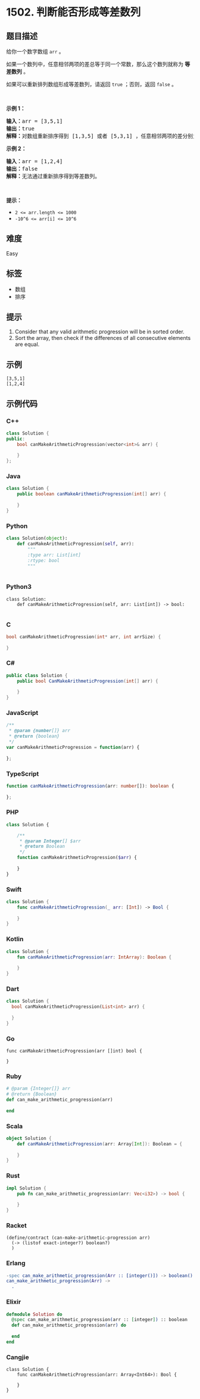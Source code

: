 # 1502. 判断能否形成等差数列

## 题目描述

<p>给你一个数字数组 <code>arr</code> 。</p>

<p>如果一个数列中，任意相邻两项的差总等于同一个常数，那么这个数列就称为 <strong>等差数列</strong> 。</p>

<p>如果可以重新排列数组形成等差数列，请返回 <code>true</code> ；否则，返回 <code>false</code> 。</p>

<p>&nbsp;</p>

<p><strong>示例 1：</strong></p>

<pre><strong>输入：</strong>arr = [3,5,1]
<strong>输出：</strong>true
<strong>解释：</strong>对数组重新排序得到 [1,3,5] 或者 [5,3,1] ，任意相邻两项的差分别为 2 或 -2 ，可以形成等差数列。
</pre>

<p><strong>示例 2：</strong></p>

<pre><strong>输入：</strong>arr = [1,2,4]
<strong>输出：</strong>false
<strong>解释：</strong>无法通过重新排序得到等差数列。
</pre>

<p>&nbsp;</p>

<p><strong>提示：</strong></p>

<ul>
	<li><code>2 &lt;= arr.length &lt;= 1000</code></li>
	<li><code>-10^6 &lt;= arr[i] &lt;= 10^6</code></li>
</ul>


## 难度

Easy

## 标签

- 数组
- 排序

## 提示

1. Consider that any valid arithmetic progression will be in sorted order.
2. Sort the array, then check if the differences of all consecutive elements are equal.

## 示例

```
[3,5,1]
[1,2,4]
```

## 示例代码

### C++

```cpp
class Solution {
public:
    bool canMakeArithmeticProgression(vector<int>& arr) {
        
    }
};
```

### Java

```java
class Solution {
    public boolean canMakeArithmeticProgression(int[] arr) {
        
    }
}
```

### Python

```python
class Solution(object):
    def canMakeArithmeticProgression(self, arr):
        """
        :type arr: List[int]
        :rtype: bool
        """
        
```

### Python3

```python3
class Solution:
    def canMakeArithmeticProgression(self, arr: List[int]) -> bool:
        
```

### C

```c
bool canMakeArithmeticProgression(int* arr, int arrSize) {
    
}
```

### C#

```csharp
public class Solution {
    public bool CanMakeArithmeticProgression(int[] arr) {
        
    }
}
```

### JavaScript

```javascript
/**
 * @param {number[]} arr
 * @return {boolean}
 */
var canMakeArithmeticProgression = function(arr) {
    
};
```

### TypeScript

```typescript
function canMakeArithmeticProgression(arr: number[]): boolean {
    
};
```

### PHP

```php
class Solution {

    /**
     * @param Integer[] $arr
     * @return Boolean
     */
    function canMakeArithmeticProgression($arr) {
        
    }
}
```

### Swift

```swift
class Solution {
    func canMakeArithmeticProgression(_ arr: [Int]) -> Bool {
        
    }
}
```

### Kotlin

```kotlin
class Solution {
    fun canMakeArithmeticProgression(arr: IntArray): Boolean {
        
    }
}
```

### Dart

```dart
class Solution {
  bool canMakeArithmeticProgression(List<int> arr) {
    
  }
}
```

### Go

```golang
func canMakeArithmeticProgression(arr []int) bool {
    
}
```

### Ruby

```ruby
# @param {Integer[]} arr
# @return {Boolean}
def can_make_arithmetic_progression(arr)
    
end
```

### Scala

```scala
object Solution {
    def canMakeArithmeticProgression(arr: Array[Int]): Boolean = {
        
    }
}
```

### Rust

```rust
impl Solution {
    pub fn can_make_arithmetic_progression(arr: Vec<i32>) -> bool {
        
    }
}
```

### Racket

```racket
(define/contract (can-make-arithmetic-progression arr)
  (-> (listof exact-integer?) boolean?)
  )
```

### Erlang

```erlang
-spec can_make_arithmetic_progression(Arr :: [integer()]) -> boolean().
can_make_arithmetic_progression(Arr) ->
  .
```

### Elixir

```elixir
defmodule Solution do
  @spec can_make_arithmetic_progression(arr :: [integer]) :: boolean
  def can_make_arithmetic_progression(arr) do
    
  end
end
```

### Cangjie

```cangjie
class Solution {
    func canMakeArithmeticProgression(arr: Array<Int64>): Bool {

    }
}
```

